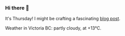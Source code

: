 ### Hi there :wave:

It's Thursday! I might be crafting a fascinating [blog post](https://benjaminwuethrich.dev).

Weather in Victoria BC: partly cloudy, at +13°C.
